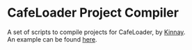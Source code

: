 # CafeLoader Project Compiler
A set of scripts to compile projects for CafeLoader, by [Kinnay](https://github.com/Kinnay).  
An example can be found [here](https://github.com/aboood40091/NSMBU-haxx).